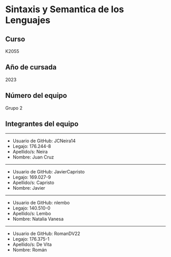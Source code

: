 # Sintaxis y Semantica de los Lenguajes

## Curso
K2055

## Año de cursada
2023

## Número del equipo
Grupo 2

## Integrantes del equipo

--------------------------------------------------
* Usuario de GitHub: JCNeira14
* Legajo: 176.244-8
* Apellido/s: Neira
* Nombre: Juan Cruz

--------------------------------------------------
* Usuario de GitHub: JavierCapristo
* Legajo: 169.027-9
* Apellido/s: Capristo
* Nombre: Javier

--------------------------------------------------
* Usuario de GitHub: nlembo
* Legajo: 140.510-0
* Apellido/s: Lembo
* Nombre: Natalia Vanesa

--------------------------------------------------
* Usuario de GitHub: RomanDV22
* Legajo: 176.375-1
* Apellido/s: De Vita
* Nombre: Román
